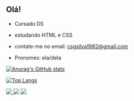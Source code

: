 ## Olá!

- Cursado DS
- estudando HTML e CSS
- contate-me no email: csgsilva1982@gmail.com
- Pronomes: ela/dela

    <a href="https://github.com/carolineesouza">
![Anurag's GitHub stats](https://github-readme-stats.vercel.app/api?username=carolineesouza&show_icons=true&theme=dark&text_color=06ADBE)

[![Top Langs](https://github-readme-stats.vercel.app/api/top-langs/?username=carolineesouza&layout=compact)](https://github.com/carolineesouza/github-readme-stats)

<div>
  

<a href="https://instagram.com/_carolzouza7" target="_blank"><img src="https://img.shields.io/badge/-Instagram-%23E4405F?style=for-the-badge&logo=instagram&logoColor=white" target="_blank">
<img src="https://img.shields.io/badge/-Gmail-%23333?style=for-the-badge&logo=gmail&logoColor=white" target="_blank"></a> <a href="https://www.linkedin.com/in/rafaella-ballerini-45875016a" target="_blank"><img src="https://img.shields.io/badge/-LinkedIn-%230077B5?style=for-the-badge&logo=linkedin&logoColor=white" target="_blank"></a>

</div>


